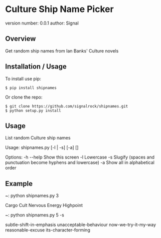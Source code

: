 Culture Ship Name Picker
===============================

version number: 0.0.1
author: Signal

Overview
--------

 Get random ship names from Ian Banks' Culture novels

Installation / Usage
--------------------

To install use pip:

    $ pip install shipnames


Or clone the repo:

    $ git clone https://github.com/signalrock/shipnames.git
    $ python setup.py install

Usage
-----

List random Culture ship names

Usage:
    shipnames.py [-l | -s] [-a] [<amount>]

Options:
    -h --help   Show this screen
    -l          Lowercase
    -s          Slugify (spaces and punctuation become hyphens and lowercase)
    -a          Show all in alphabetical order

Example
-------

~: python shipnames.py 3

Cargo Cult
Nervous Energy
Highpoint


~: python shipnames.py 5 -s

subtle-shift-in-emphasis
unacceptable-behaviour
now-we-try-it-my-way
reasonable-excuse
its-character-forming